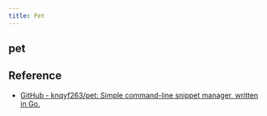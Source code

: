 ```yaml
---
title: Pet
---
```


## pet


## Reference
* [GitHub - knqyf263/pet: Simple command-line snippet manager, written in Go.](https://github.com/knqyf263/pet)
